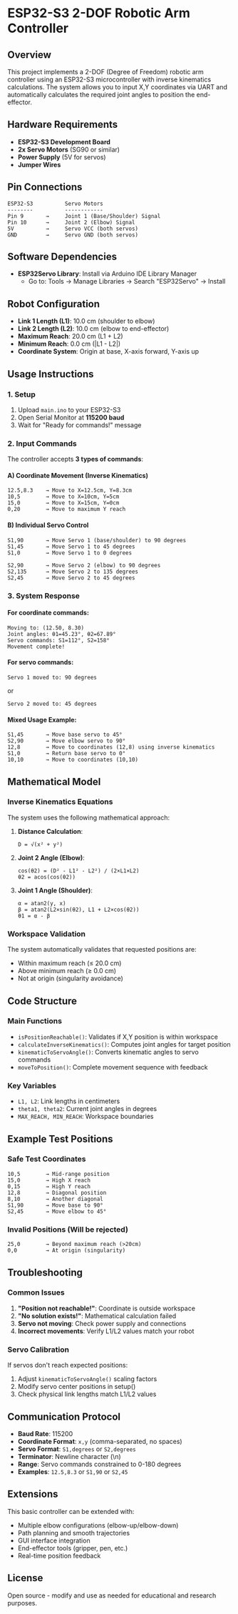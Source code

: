 # ESP32-S3 2-DOF Robotic Arm Controller

## Overview
This project implements a 2-DOF (Degree of Freedom) robotic arm controller using an ESP32-S3 microcontroller with inverse kinematics calculations. The system allows you to input X,Y coordinates via UART and automatically calculates the required joint angles to position the end-effector.

## Hardware Requirements
- **ESP32-S3 Development Board**
- **2x Servo Motors** (SG90 or similar)
- **Power Supply** (5V for servos)
- **Jumper Wires**

## Pin Connections
```
ESP32-S3          Servo Motors
--------          ------------
Pin 9       →     Joint 1 (Base/Shoulder) Signal
Pin 10      →     Joint 2 (Elbow) Signal
5V          →     Servo VCC (both servos)
GND         →     Servo GND (both servos)
```

## Software Dependencies
- **ESP32Servo Library**: Install via Arduino IDE Library Manager
  - Go to: Tools → Manage Libraries → Search "ESP32Servo" → Install

## Robot Configuration
- **Link 1 Length (L1)**: 10.0 cm (shoulder to elbow)
- **Link 2 Length (L2)**: 10.0 cm (elbow to end-effector)  
- **Maximum Reach**: 20.0 cm (L1 + L2)
- **Minimum Reach**: 0.0 cm (|L1 - L2|)
- **Coordinate System**: Origin at base, X-axis forward, Y-axis up

## Usage Instructions

### 1. Setup
1. Upload `main.ino` to your ESP32-S3
2. Open Serial Monitor at **115200 baud**
3. Wait for "Ready for commands!" message

### 2. Input Commands
The controller accepts **3 types of commands**:

#### A) Coordinate Movement (Inverse Kinematics)
```
12.5,8.3    → Move to X=12.5cm, Y=8.3cm
10,5        → Move to X=10cm, Y=5cm
15,0        → Move to X=15cm, Y=0cm
0,20        → Move to maximum Y reach
```

#### B) Individual Servo Control
```
S1,90       → Move Servo 1 (base/shoulder) to 90 degrees
S1,45       → Move Servo 1 to 45 degrees
S1,0        → Move Servo 1 to 0 degrees
```

```
S2,90       → Move Servo 2 (elbow) to 90 degrees  
S2,135      → Move Servo 2 to 135 degrees
S2,45       → Move Servo 2 to 45 degrees
```

### 3. System Response
#### For coordinate commands:
```
Moving to: (12.50, 8.30)
Joint angles: θ1=45.23°, θ2=67.89°
Servo commands: S1=112°, S2=158°
Movement complete!
```

#### For servo commands:
```
Servo 1 moved to: 90 degrees
```
or
```
Servo 2 moved to: 45 degrees
```

#### Mixed Usage Example:
```
S1,45       → Move base servo to 45°
S2,90       → Move elbow servo to 90° 
12,8        → Move to coordinates (12,8) using inverse kinematics
S1,0        → Return base servo to 0°
10,10       → Move to coordinates (10,10)
```

## Mathematical Model

### Inverse Kinematics Equations
The system uses the following mathematical approach:

1. **Distance Calculation**:
   ```
   D = √(x² + y²)
   ```

2. **Joint 2 Angle (Elbow)**:
   ```
   cos(θ2) = (D² - L1² - L2²) / (2×L1×L2)
   θ2 = acos(cos(θ2))
   ```

3. **Joint 1 Angle (Shoulder)**:
   ```
   α = atan2(y, x)
   β = atan2(L2×sin(θ2), L1 + L2×cos(θ2))
   θ1 = α - β
   ```

### Workspace Validation
The system automatically validates that requested positions are:
- Within maximum reach (≤ 20.0 cm)
- Above minimum reach (≥ 0.0 cm)  
- Not at origin (singularity avoidance)

## Code Structure

### Main Functions
- `isPositionReachable()`: Validates if X,Y position is within workspace
- `calculateInverseKinematics()`: Computes joint angles for target position
- `kinematicToServoAngle()`: Converts kinematic angles to servo commands
- `moveToPosition()`: Complete movement sequence with feedback

### Key Variables
- `L1, L2`: Link lengths in centimeters
- `theta1, theta2`: Current joint angles in degrees
- `MAX_REACH, MIN_REACH`: Workspace boundaries

## Example Test Positions

### Safe Test Coordinates
```
10,5        → Mid-range position
15,0        → High X reach
0,15        → High Y reach
12,8        → Diagonal position
8,10        → Another diagonal
S1,90       → Move base to 90°
S2,45       → Move elbow to 45°
```

### Invalid Positions (Will be rejected)
```
25,0        → Beyond maximum reach (>20cm)
0,0         → At origin (singularity)
```

## Troubleshooting

### Common Issues
1. **"Position not reachable!"**: Coordinate is outside workspace
2. **"No solution exists!"**: Mathematical calculation failed
3. **Servo not moving**: Check power supply and connections
4. **Incorrect movements**: Verify L1/L2 values match your robot

### Servo Calibration
If servos don't reach expected positions:
1. Adjust `kinematicToServoAngle()` scaling factors
2. Modify servo center positions in setup()
3. Check physical link lengths match L1/L2 values

## Communication Protocol
- **Baud Rate**: 115200
- **Coordinate Format**: `x,y` (comma-separated, no spaces)
- **Servo Format**: `S1,degrees` or `S2,degrees`
- **Terminator**: Newline character (\n)
- **Range**: Servo commands constrained to 0-180 degrees
- **Examples**: `12.5,8.3` or `S1,90` or `S2,45`

## Extensions
This basic controller can be extended with:
- Multiple elbow configurations (elbow-up/elbow-down)
- Path planning and smooth trajectories  
- GUI interface integration
- End-effector tools (gripper, pen, etc.)
- Real-time position feedback

## License
Open source - modify and use as needed for educational and research purposes.